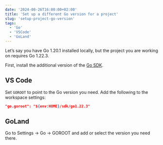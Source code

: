 ```yaml
---
date: '2024-08-26T16:00:00+02:00'
title: 'Set up a different Go version for a project'
slug: 'setup-project-go-version'
tags:
  - 'Go'
  - 'VSCode'
  - 'GoLand'
---
```


Let’s say you have Go 1.20.1 installed locally, but the project you are working on requires Go 1.22.3.

First, install the additional version of the [Go SDK](https://go.dev/doc/manage-install).

## VS Code

Set `GOROOT` to point to the Go version you need. Add the following to the workspace settings:

```json
"go.goroot": "${env:HOME}/sdk/go1.22.3"
```

## GoLand

Go to Settings → Go → GOROOT and add or select the version you need there.